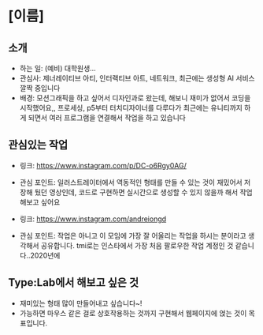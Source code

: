 # [이름]

## 소개
- 하는 일: (예비) 대학원생...
- 관심사: 제너레이티브 아티, 인터랙티브 아트, 네트워크, 최근에는 생성형 AI 서비스 깔짝 중입니다
- 배경: 모션그래픽을 하고 싶어서 디자인과로 왔는데, 해보니 재미가 없어서 코딩을 시작했어요,, 프로세싱, p5부터 터치디자이너를 다루다가 최근에는 유니티까지 하게 되면서 여러 프로그램을 연결해서 작업을 하고 있습니다

## 관심있는 작업
- 링크: https://www.instagram.com/p/DC-o6Rgy0AG/
- 관심 포인트: 일러스트레이터에서 역동적인 형태를 만들 수 있는 것이 재밌어서 저장해 뒀던 영상인데, 코드로 구현하면 실시간으로 생성할 수 있지 않을까 해서 작업해보고 싶어요

- 링크: https://www.instagram.com/andreiongd
- 관심 포인트: 작업은 아니고 이 모임에 가장 잘 어울리는 작업을 하시는 분이라고 생각해서 공유합니다. tmi로는 인스타에서 가장 처음 팔로우한 작업 계정인 것 같습니다..2020년에

## Type:Lab에서 해보고 싶은 것
- 재미있는 형태 많이 만들어내고 싶습니다~!
- 가능하면 마우스 같은 걸로 상호작용하는 것까지 구현해서 웹페이지에 얹는 것이 목표입니다.